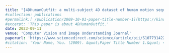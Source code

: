 ```yaml
---
title: "[4DHumanOutfit: a multi-subject 4D dataset of human motion sequences in varying outfits exhibiting large displacements](https://kinovis.inria.fr/4dhumanoutfit/)"
#collection: publications
#permalink:[ /publication/2009-10-01-paper-title-number-1](https://kinovis.inria.fr/4dhumanoutfit/)
#excerpt: 'This paper is about 4DHumanOutfit.'
date: 2023-09-11
venue: 'Computer Vision and Image Understanding Journal'
paperurl: 'https://www.sciencedirect.com/science/article/pii/S1077314223002163'
#citation: 'Your Name, You. (2009). &quot;Paper Title Number 1.&quot; <i>Journal 1</i>. 1(1).'
---
```





